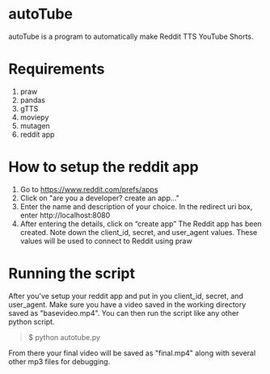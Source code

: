 # autoTube
autoTube is a program to automatically make Reddit TTS YouTube Shorts. 

# Requirements
1) praw
2) pandas
3) gTTS
4) moviepy
5) mutagen
6) reddit app

# How to setup the reddit app
1) Go to https://www.reddit.com/prefs/apps
2) Click on "are you a developer? create an app…"
3) Enter the name and description of your choice. In the redirect uri box, enter http://localhost:8080
4) After entering the details, click on “create app”
The Reddit app has been created. Note down the client_id, secret, and user_agent values. These values will be used to connect to Reddit using praw

# Running the script
After you've setup your reddit app and put in you client_id, secret, and user_agent. Make sure you have a video saved in the working directory saved as "basevideo.mp4". You can then run the script like any other python script.
> $ python autotube.py

From there your final video will be saved as "final.mp4" along with several other mp3 files for debugging.
